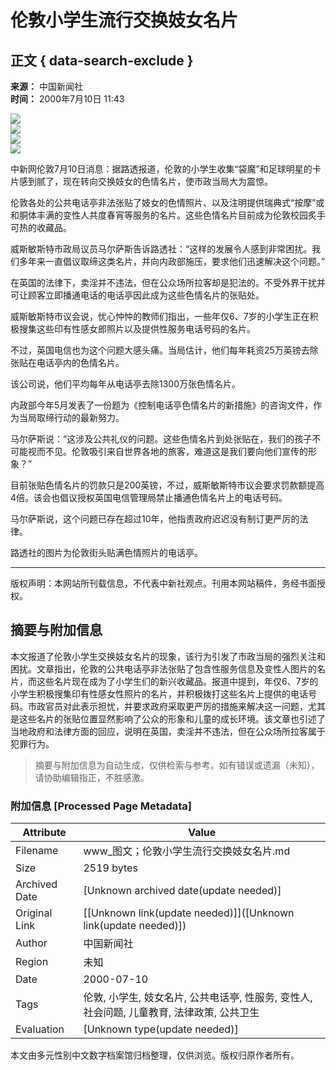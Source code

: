 # 伦敦小学生流行交换妓女名片

## 正文 { data-search-exclude }


**来源：** 中国新闻社  
**时间：** 2000年7月10日 11:43  

![](http://club.adam.sina.com.cn/time.gif)  
![](http://adforce.imgis.com/?adserv|330|136065|1|1|misc=_ADFORCE_TIME_)  
![](/images/clear.gif)  
![](/2000-07-10/26/1-26-37062_c.jpg)  

中新网伦敦7月10日消息：据路透报道，伦敦的小学生收集“袋魔”和足球明星的卡片感到腻了，现在转向交换妓女的色情名片，使市政当局大为震惊。

伦敦各处的公共电话亭非法张贴了妓女的色情照片、以及注明提供瑞典式“按摩”或和胴体丰满的变性人共度春宵等服务的名片。这些色情名片目前成为伦敦校园炙手可热的收藏品。

威斯敏斯特市政局议员马尔萨斯告诉路透社：“这样的发展令人感到非常困扰。我们多年来一直倡议取缔这类名片，并向内政部施压，要求他们迅速解决这个问题。”

在英国的法律下，卖淫并不违法，但在公众场所拉客却是犯法的。不受外界干扰并可让顾客立即播通电话的电话亭因此成为这些色情名片的张贴处。

威斯敏斯特市议会说，忧心忡忡的教师们指出，一些年仅6、7岁的小学生正在积极搜集这些印有性感女郎照片以及提供性服务电话号码的名片。

不过，英国电信也为这个问题大感头痛。当局估计，他们每年耗资25万英镑去除张贴在电话亭内的色情名片。

该公司说，他们平均每年从电话亭去除1300万张色情名片。

内政部今年5月发表了一份题为《控制电话亭色情名片的新措施》的咨询文件，作为当局取缔行动的最新努力。

马尔萨斯说：“这涉及公共礼仪的问题。这些色情名片到处张贴在，我们的孩子不可能视而不见。伦敦吸引来自世界各地的旅客，难道这是我们要向他们宣传的形象？”

目前张贴色情名片的罚款只是200英镑，不过，威斯敏斯特市议会要求罚款额提高4倍。该会也倡议授权英国电信管理局禁止播通色情名片上的电话号码。

马尔萨斯说，这个问题已存在超过10年，他指责政府迟迟没有制订更严厉的法律。

路透社的图片为伦敦街头贴满色情照片的电话亭。

---

版权声明：本网站所刊载信息，不代表中新社观点。刊用本网站稿件，务经书面授权。
<!-- tcd_original_link http://www.chinanews.com/2000-07-10/26/37062.html -->


## 摘要与附加信息

<!-- tcd_abstract -->
本文报道了伦敦小学生交换妓女名片的现象，该行为引发了市政当局的强烈关注和困扰。文章指出，伦敦的公共电话亭非法张贴了包含性服务信息及变性人图片的名片，而这些名片现在成为了小学生们的新兴收藏品。报道中提到，年仅6、7岁的小学生积极搜集印有性感女性照片的名片，并积极拨打这些名片上提供的电话号码。市政官员对此表示担忧，并要求政府采取更严厉的措施来解决这一问题，尤其是这些名片的张贴位置显然影响了公众的形象和儿童的成长环境。该文章也引述了当地政府和法律方面的回应，说明在英国，卖淫并不违法，但在公众场所拉客属于犯罪行为。
<!-- tcd_abstract_end -->

> 摘要与附加信息为自动生成，仅供检索与参考。如有错误或遗漏（未知），请协助编辑指正，不胜感激。

### 附加信息 [Processed Page Metadata]

| Attribute       | Value                                  |
|-----------------|----------------------------------------|
| Filename        | www_图文；伦敦小学生流行交换妓女名片.md                             |
| Size            | 2519 bytes                           |
| Archived Date   | [Unknown archived date(update needed)]                             |
| Original Link   | [[Unknown link(update needed)]]([Unknown link(update needed)])                       |
| Author          | 中国新闻社                               |
| Region          | 未知                               |
| Date            | 2000-07-10                                 |
| Tags            | 伦敦, 小学生, 妓女名片, 公共电话亭, 性服务, 变性人, 社会问题, 儿童教育, 法律政策, 公共卫生                                 |
| Evaluation            | [Unknown type(update needed)]                                 |
<!-- tcd_table_end -->

本文由多元性别中文数字档案馆归档整理，仅供浏览。版权归原作者所有。
